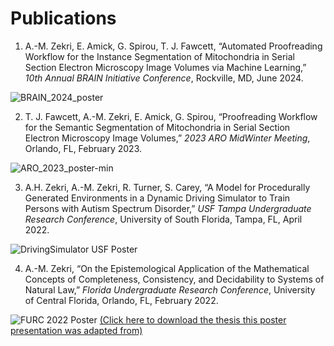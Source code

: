 # Publications
1. A.-M. Zekri, E. Amick, G. Spirou, T. J. Fawcett, “Automated Proofreading Workflow for the Instance Segmentation of Mitochondria in Serial Section Electron Microscopy Image Volumes via Machine Learning,” *10th Annual BRAIN Initiative Conference*, Rockville, MD, June 2024.

![BRAIN_2024_poster](https://github.com/user-attachments/assets/f072a77f-edcc-454a-be61-dd53870de79e)

2. T. J. Fawcett, A.-M. Zekri, E. Amick, G. Spirou, “Proofreading Workflow for the Semantic Segmentation of Mitochondria in Serial Section Electron Microscopy Image Volumes,” *2023 ARO MidWinter Meeting*, Orlando, FL, February 2023.

![ARO_2023_poster-min](https://user-images.githubusercontent.com/78307866/226365409-8a8117e0-d2b9-4a9d-81ba-c1e9f23cd568.png)

3. A.H. Zekri, A.-M. Zekri, R. Turner, S. Carey, “A Model for Procedurally Generated Environments in a Dynamic Driving Simulator to Train Persons with Autism Spectrum Disorder,” *USF Tampa Undergraduate Research Conference*, University of South Florida, Tampa, FL, April 2022.

![DrivingSimulator USF Poster](https://user-images.githubusercontent.com/78307866/209985579-4626269a-db03-4684-983a-107af11f7363.png)

4. A.-M. Zekri, “On the Epistemological Application of the Mathematical Concepts of Completeness, Consistency, and Decidability to Systems of Natural Law,” *Florida Undergraduate Research Conference*, University of Central Florida, Orlando, FL, February 2022.

![FURC 2022 Poster](https://user-images.githubusercontent.com/78307866/209985619-d6a508fe-c05b-4246-bfed-6c1de936b325.png)
[(Click here to download the thesis this poster presentation was adapted from)](https://github.com/TheShadowTiki/Publications/raw/main/ON%20THE%20EPISTEMOLOGICAL%20APPLICATION%20OF%20THE%20MATHEMATICAL%20CONCEPTS%20OF%20COMPLETENESS%2C%20CONSISTENCY%2C%20AND%20DECIDABILITY%20TO%20SYSTEMS%20OF%20NATURAL%20LAW.pdf)
